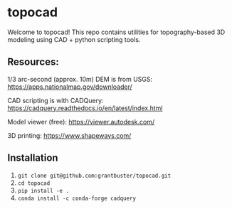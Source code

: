 # topocad

Welcome to topocad! This repo contains utilities for topography-based 3D
modeling using CAD + python scripting tools.

## Resources:

1/3 arc-second (approx. 10m) DEM is from USGS: https://apps.nationalmap.gov/downloader/

CAD scripting is with CADQuery: https://cadquery.readthedocs.io/en/latest/index.html

Model viewer (free): https://viewer.autodesk.com/

3D printing: https://www.shapeways.com/

## Installation

1. `git clone git@github.com:grantbuster/topocad.git`
2. `cd topocad`
3. `pip install -e .`
4. `conda install -c conda-forge cadquery`
